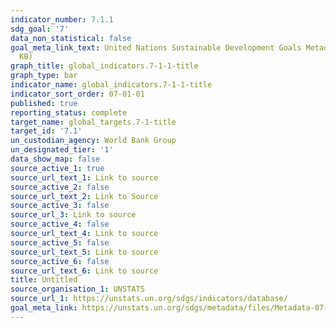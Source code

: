 ```yaml
---
indicator_number: 7.1.1
sdg_goal: '7'
data_non_statistical: false
goal_meta_link_text: United Nations Sustainable Development Goals Metadata (PDF 212
  KB)
graph_title: global_indicators.7-1-1-title
graph_type: bar
indicator_name: global_indicators.7-1-1-title
indicator_sort_order: 07-01-01
published: true
reporting_status: complete
target_name: global_targets.7-1-title
target_id: '7.1'
un_custodian_agency: World Bank Group
un_designated_tier: '1'
data_show_map: false
source_active_1: true
source_url_text_1: Link to source
source_active_2: false
source_url_text_2: Link to Source
source_active_3: false
source_url_3: Link to source
source_active_4: false
source_url_text_4: Link to source
source_active_5: false
source_url_text_5: Link to source
source_active_6: false
source_url_text_6: Link to source
title: Untitled
source_organisation_1: UNSTATS
source_url_1: https://unstats.un.org/sdgs/indicators/database/
goal_meta_link: https://unstats.un.org/sdgs/metadata/files/Metadata-07-01-01.pdf
---
```

